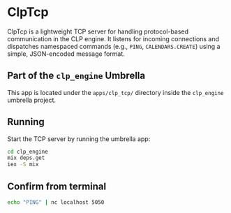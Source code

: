 # ClpTcp


ClpTcp is a lightweight TCP server for handling protocol-based communication in the CLP engine. It listens for incoming connections and dispatches namespaced commands (e.g., `PING`, `CALENDARS.CREATE`) using a simple, JSON-encoded message format.

## Part of the `clp_engine` Umbrella

This app is located under the `apps/clp_tcp/` directory inside the `clp_engine` umbrella project.

## Running

Start the TCP server by running the umbrella app:

```bash
cd clp_engine
mix deps.get
iex -S mix
```

## Confirm from terminal
```bash
echo "PING" | nc localhost 5050
```
